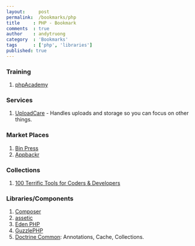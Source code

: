 ```yaml
---
layout:     post
permalink:  /bookmarks/php
title     : PHP - Bookmark
comments  : true
author    : andytruong
category  : 'Bookmarks'
tags      : ['php', 'libraries']
published: true
---
```


### Training

1. [phpAcademy](http://phpacademy.org/tutorials.php "")

### Services

1. [UploadCare](http://uploadcare.com/ "") - Handles uploads and storage so you can focus on other things.

### Market Places

1. [Bin Press ](http://www.binpress.com/browse/php "")
1. [Appbackr](http://www.appbackr.com/ "")

### Collections

1. [100 Terrific Tools for Coders & Developers](http://dailytekk.com/2012/09/24/100-terrific-tools-for-coders-developers/)

### Libraries/Components

1. [Composer](http://getcomposer.org/)
1. [assetic](https://github.com/kriswallsmith/assetic)
1. [Eden PHP](http://www.eden-php.com/ "PHP library designed for rapid prototyping, with less code")
1. [GuzzlePHP](http://guzzlephp.org/ "HTTP client for PHP")
1. [Doctrine Common](https://github.com/doctrine/common): Annotations, Cache, Collections.
